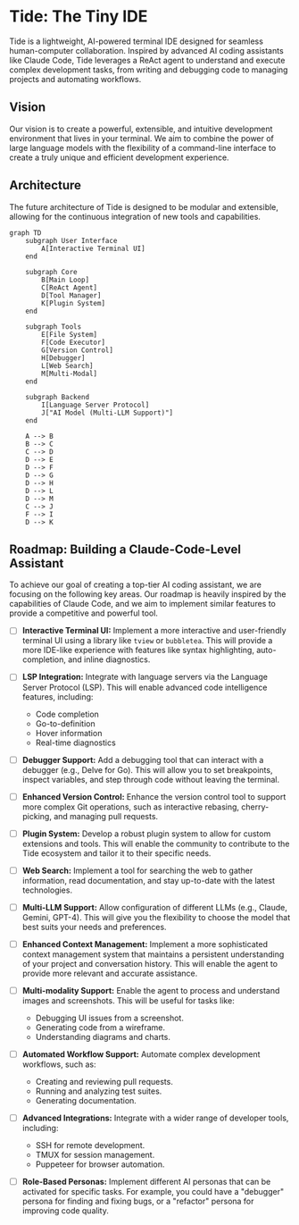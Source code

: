 # Tide: The Tiny IDE

Tide is a lightweight, AI-powered terminal IDE designed for seamless human-computer collaboration. Inspired by advanced AI coding assistants like Claude Code, Tide leverages a ReAct agent to understand and execute complex development tasks, from writing and debugging code to managing projects and automating workflows.

## Vision

Our vision is to create a powerful, extensible, and intuitive development environment that lives in your terminal. We aim to combine the power of large language models with the flexibility of a command-line interface to create a truly unique and efficient development experience.

## Architecture

The future architecture of Tide is designed to be modular and extensible, allowing for the continuous integration of new tools and capabilities.

```mermaid
graph TD
    subgraph User Interface
        A[Interactive Terminal UI]
    end

    subgraph Core
        B[Main Loop]
        C[ReAct Agent]
        D[Tool Manager]
        K[Plugin System]
    end

    subgraph Tools
        E[File System]
        F[Code Executor]
        G[Version Control]
        H[Debugger]
        L[Web Search]
        M[Multi-Modal]
    end

    subgraph Backend
        I[Language Server Protocol]
        J["AI Model (Multi-LLM Support)"]
    end

    A --> B
    B --> C
    C --> D
    D --> E
    D --> F
    D --> G
    D --> H
    D --> L
    D --> M
    C --> J
    F --> I
    D --> K
```

## Roadmap: Building a Claude-Code-Level Assistant

To achieve our goal of creating a top-tier AI coding assistant, we are focusing on the following key areas. Our roadmap is heavily inspired by the capabilities of Claude Code, and we aim to implement similar features to provide a competitive and powerful tool.

- [ ] **Interactive Terminal UI:** Implement a more interactive and user-friendly terminal UI using a library like `tview` or `bubbletea`. This will provide a more IDE-like experience with features like syntax highlighting, auto-completion, and inline diagnostics.

- [ ] **LSP Integration:** Integrate with language servers via the Language Server Protocol (LSP). This will enable advanced code intelligence features, including:
    - Code completion
    - Go-to-definition
    - Hover information
    - Real-time diagnostics

- [ ] **Debugger Support:** Add a debugging tool that can interact with a debugger (e.g., Delve for Go). This will allow you to set breakpoints, inspect variables, and step through code without leaving the terminal.

- [ ] **Enhanced Version Control:** Enhance the version control tool to support more complex Git operations, such as interactive rebasing, cherry-picking, and managing pull requests.

- [ ] **Plugin System:** Develop a robust plugin system to allow for custom extensions and tools. This will enable the community to contribute to the Tide ecosystem and tailor it to their specific needs.

- [ ] **Web Search:** Implement a tool for searching the web to gather information, read documentation, and stay up-to-date with the latest technologies.

- [ ] **Multi-LLM Support:** Allow configuration of different LLMs (e.g., Claude, Gemini, GPT-4). This will give you the flexibility to choose the model that best suits your needs and preferences.

- [ ] **Enhanced Context Management:** Implement a more sophisticated context management system that maintains a persistent understanding of your project and conversation history. This will enable the agent to provide more relevant and accurate assistance.

- [ ] **Multi-modality Support:** Enable the agent to process and understand images and screenshots. This will be useful for tasks like:
    - Debugging UI issues from a screenshot.
    - Generating code from a wireframe.
    - Understanding diagrams and charts.

- [ ] **Automated Workflow Support:** Automate complex development workflows, such as:
    - Creating and reviewing pull requests.
    - Running and analyzing test suites.
    - Generating documentation.

- [ ] **Advanced Integrations:** Integrate with a wider range of developer tools, including:
    - SSH for remote development.
    - TMUX for session management.
    - Puppeteer for browser automation.

- [ ] **Role-Based Personas:** Implement different AI personas that can be activated for specific tasks. For example, you could have a "debugger" persona for finding and fixing bugs, or a "refactor" persona for improving code quality.